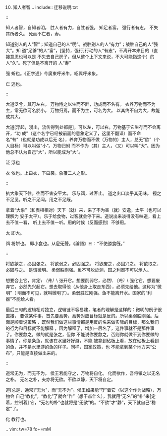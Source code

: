     
10. 知人者智
.. include:: 迁移说明.txt

::

  知人者智，自知者明。
  胜人者有力，自胜者强。
  知足者富。
  强行者有志。
  不失其所者久。
  死而不亡者，寿。

知道别人的人“智”；知道自己的人“明”。战胜别人的人“有力”；战胜自己的人“强大”。知
道“足够”的人“富”，[坚持，强行]行动的人“有志”，不离开本来目的（直接意思也可以是
不失去自己房子，但从整个上下文来说，不大可能指这个）的人“久”。死了但是不离开的
人“寿”

强
  蚚也。《正字通》今廣東呼米牛，紹興呼米象。

亡
  逃也。

::

  大道泛兮，其可左右。
  万物恃之以生而不辞，功成而不名有。
  衣养万物而不为主，常无欲可名於小。
  万物归焉，而不为主，可名为大。
  以其终不自为大，故能成其大。

大道[浮起，漫出，流传得到处都是]，可以左，可以右。万物基于它生存而不会离开，“功
成”（这个名字已经被前面的意象定义了，这里不翻译）而不命名“有”（也就是功成以后无
名），养育万物而不做（万物的）主人，总无“欲”（个人目标）可以叫做“小”。万物归附
而不作为（其）主人，（又）可以叫“大”。因为他总不认为自己“大”，所以能成为“大”。

泛
  浮也

衣
  依也。上曰衣，下曰裳。象覆二人之形。

::

  执大象天下往。往而不害安平太。
  乐与饵，过客止。
  道之出口淡乎其无味。
  视之不足见。听之不足闻。用之不足既。

拿着“大象”（和表相相对）天下（就）来，来了不为害（就）安逸，太平（也可以理解为
安于太平）。乐于给食物，过客就会停下来。道说出来淡得没有味道，看上去不值一看，
听上去不值一听。用的时候（反而感到）不够用。

太
  即大。

饵
  粉餠也。
  即小食也。从皀旡聲。《論語》曰：“不使勝食旣。”

::

  将欲歙之，必固张之。
  将欲弱之，必固强之。
  将欲废之，必固兴之。
  将欲取之，必固与之。
  是谓微明。
  柔弱胜刚强。鱼不可脱於渊，国之利器不可以示人。

想要合上它，肯定\ *（先）*\ 张开它。想要削弱它，必然\ *（先）*\ 强化它。想要废
弃它，必然先兴起它。想去取得他（从他身上取走东西），必须先给他。这称为“微明”（
明而不可见，就叫微明了）。柔弱胜过刚强。鱼不能离开水。国家的“利器”不能给人看。

最后三句的逻辑相对独立，逻辑链不容易建，笔者的理解是这样的：微明的例子很直接，
要做某件事，首先要蓄势，蓄势对应目标就是反的。所以柔弱胜刚强。后面是顺着说策略
，既然我们做这些事情都是用反的名来做实际的目标，那么我们的行为和目标就不能解释
，因为解释了，增加一层名了，这件事就不是那件事了。你要歙之，做的就是张之，但你
不能说你要歙之，否则你就做不到你要做的事情了。你是条鱼，就该在水里好好游，不能
被拿到砧板上看，放在砧板上看到的鱼，并不是水里游的鱼的样子。同样，国家政策，也
不能拿到某个地方来“公布”，只能是直接做出来的。

::

  道常无为，而无不为。
  侯王若能守之，万物将自化。
  化而欲作，吾将镇之以无名之朴。
  无名之朴，夫亦将无欲。不欲以静，天下将自定。

道[总是，通常]“无为”，而“无不为”。侯王如果能“守”着它（以这个作为战略），万物会
自己“教化”，“教化”了就会“作”（想干点什么），我就用“无名”的“朴”来[定着，控制着]
它，“无名的朴”也就将是“无欲”的。“不欲”才“静”，天下就自己“稳定”了。

化
  教行也。

.. vim: tw=78 fo+=mM
